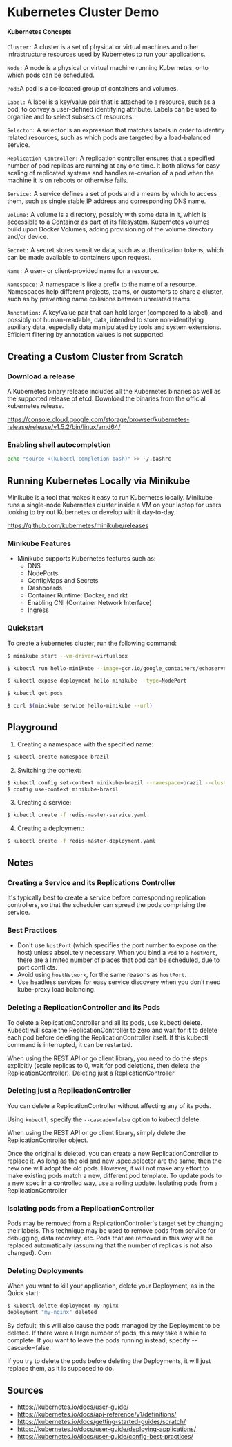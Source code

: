 # Kubernetes Cluster Demo

#### Kubernetes Concepts

  `Cluster:` A cluster is a set of physical or virtual machines and other infrastructure resources used by Kubernetes to run your applications.

  `Node:` A node is a physical or virtual machine running Kubernetes, onto which pods can be scheduled.

  `Pod:`A pod is a co-located group of containers and volumes.

  `Label:` A label is a key/value pair that is attached to a resource, such as a pod, to convey a user-defined identifying attribute. Labels can be used to organize and to select subsets of resources.

  `Selector:` A selector is an expression that matches labels in order to identify related resources, such as which pods are targeted by a load-balanced service.

  `Replication Controller:` A replication controller ensures that a specified number of pod replicas are running at any one time. It both allows for easy scaling of replicated systems and handles re-creation of a pod when the machine it is on reboots or otherwise fails.

  `Service:` A service defines a set of pods and a means by which to access them, such as single stable IP address and corresponding DNS name.

  `Volume:` A volume is a directory, possibly with some data in it, which is accessible to a Container as part of its filesystem. Kubernetes volumes build upon Docker Volumes, adding provisioning of the volume directory and/or device.

  `Secret:` A secret stores sensitive data, such as authentication tokens, which can be made available to containers upon request.

  `Name:` A user- or client-provided name for a resource.

  `Namespace:` A namespace is like a prefix to the name of a resource. Namespaces help different projects, teams, or customers to share a cluster, such as by preventing name collisions between unrelated teams.

  `Annotation:` A key/value pair that can hold larger (compared to a label), and possibly not human-readable, data, intended to store non-identifying auxiliary data, especially data manipulated by tools and system extensions. Efficient filtering by annotation values is not supported.

## Creating a Custom Cluster from Scratch

### Download a release

A Kubernetes binary release includes all the Kubernetes binaries as well as the supported release of etcd. Download the binaries from the official kubernetes release.

https://console.cloud.google.com/storage/browser/kubernetes-release/release/v1.5.2/bin/linux/amd64/

### Enabling shell autocompletion

```bash
echo "source <(kubectl completion bash)" >> ~/.bashrc
```

## Running Kubernetes Locally via Minikube

Minikube is a tool that makes it easy to run Kubernetes locally. Minikube runs a single-node Kubernetes cluster inside a VM on your laptop for users looking to try out Kubernetes or develop with it day-to-day.

https://github.com/kubernetes/minikube/releases

### Minikube Features

  - Minikube supports Kubernetes features such as:
    - DNS
    - NodePorts
    - ConfigMaps and Secrets
    - Dashboards
    - Container Runtime: Docker, and rkt
    - Enabling CNI (Container Network Interface)
    - Ingress

### Quickstart

To create a kubernetes cluster, run the following command:

```bash
$ minikube start --vm-driver=virtualbox

$ kubectl run hello-minikube --image=gcr.io/google_containers/echoserver:1.4 --port=8080

$ kubectl expose deployment hello-minikube --type=NodePort

$ kubectl get pods

$ curl $(minikube service hello-minikube --url)
```

## Playground

1. Creating a namespace with the specified name:

```bash
$ kubectl create namespace brazil
```

2. Switching the context:

```bash
$ kubectl config set-context minikube-brazil --namespace=brazil --cluster=minikube --user=minikube
$ config use-context minikube-brazil
```

3. Creating a service:

```bash
$ kubectl create -f redis-master-service.yaml
```

4. Creating a deployment:

```bash
$ kubectl create -f redis-master-deployment.yaml
```

## Notes

### Creating a Service and its Replications Controller

It's typically best to create a service before corresponding replication controllers, so that the scheduler can spread the pods comprising the service.

### Best Practices

  - Don't use `hostPort` (which specifies the port number to expose on the host) unless absolutely necessary. When you bind a `Pod` to a `hostPort`, there are a limited number of places that pod can be scheduled, due to port conflicts.
  - Avoid using `hostNetwork`, for the same reasons as `hostPort`.
  - Use headless services for easy service discovery when you don’t need kube-proxy load balancing.

### Deleting a ReplicationController and its Pods

To delete a ReplicationController and all its pods, use kubectl delete. Kubectl will scale the ReplicationController to zero and wait for it to delete each pod before deleting the ReplicationController itself. If this kubectl command is interrupted, it can be restarted.

When using the REST API or go client library, you need to do the steps explicitly (scale replicas to 0, wait for pod deletions, then delete the ReplicationController).
Deleting just a ReplicationController

### Deleting just a ReplicationController

You can delete a ReplicationController without affecting any of its pods.

Using `kubectl`, specify the `--cascade=false` option to kubectl delete.

When using the REST API or go client library, simply delete the ReplicationController object.

Once the original is deleted, you can create a new ReplicationController to replace it. As long as the old and new .spec.selector are the same, then the new one will adopt the old pods. However, it will not make any effort to make existing pods match a new, different pod template. To update pods to a new spec in a controlled way, use a rolling update.
Isolating pods from a ReplicationController

### Isolating pods from a ReplicationController

Pods may be removed from a ReplicationController's target set by changing their labels. This technique may be used to remove pods from service for debugging, data recovery, etc. Pods that are removed in this way will be replaced automatically (assuming that the number of replicas is not also changed).
Com

### Deleting Deployments

When you want to kill your application, delete your Deployment, as in the Quick start:

```bash
$ kubectl delete deployment my-nginx
deployment "my-nginx" deleted
```

By default, this will also cause the pods managed by the Deployment to be deleted. If there were a large number of pods, this may take a while to complete. If you want to leave the pods running instead, specify --cascade=false.

If you try to delete the pods before deleting the Deployments, it will just replace them, as it is supposed to do.

## Sources

  - https://kubernetes.io/docs/user-guide/
  - https://kubernetes.io/docs/api-reference/v1/definitions/
  - https://kubernetes.io/docs/getting-started-guides/scratch/
  - https://kubernetes.io/docs/user-guide/deploying-applications/
  - https://kubernetes.io/docs/user-guide/config-best-practices/